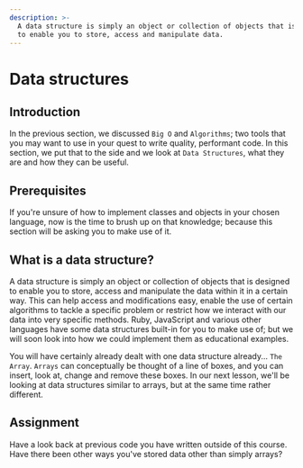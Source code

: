 ```yaml
---
description: >-
  A data structure is simply an object or collection of objects that is designed
  to enable you to store, access and manipulate data.
---
```


# Data structures

## Introduction

In the previous section, we discussed `Big O` and `Algorithms`; two tools that you may want to use in your quest to write quality, performant code. In this section, we put that to the side and we look at `Data Structures`, what they are and how they can be useful.

## Prerequisites

If you're unsure of how to implement classes and objects in your chosen language, now is the time to brush up on that knowledge; because this section will be asking you to make use of it.

## What is a data structure?

A data structure is simply an object or collection of objects that is designed to enable you to store, access and manipulate the data within it in a certain way. This can help access and modifications easy, enable the use of certain algorithms to tackle a specific problem or restrict how we interact with our data into very specific methods. Ruby, JavaScript and various other languages have some data structures built-in for you to make use of; but we will soon look into how we could implement them as educational examples.

You will have certainly already dealt with one data structure already... `The Array`. `Arrays` can conceptually be thought of a line of boxes, and you can insert, look at, change and remove these boxes. In our next lesson, we'll be looking at data structures similar to arrays, but at the same time rather different.

## Assignment

Have a look back at previous code you have written outside of this course. Have there been other ways you've stored data other than simply arrays?

